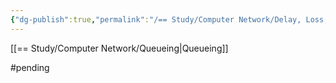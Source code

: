 ```yaml
---
{"dg-publish":true,"permalink":"/== Study/Computer Network/Delay, Loss, Throughput./","created":"2023-12-19T00:46:50.000+09:00","updated":"2025-01-14T15:33:44.000+09:00"}
---
```




[[== Study/Computer Network/Queueing\|Queueing]]

#pending 